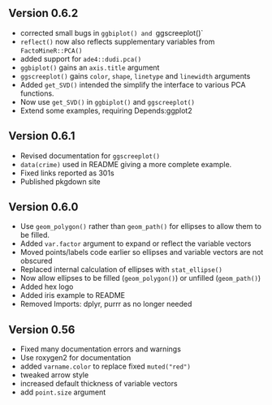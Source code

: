 ## Version 0.6.2

- corrected small bugs in `ggbiplot() and `ggscreeplot()`
- `reflect()` now also reflects supplementary variables from `FactoMineR::PCA()`
- added support for `ade4::dudi.pca()`
- `ggbiplot()` gains an `axis.title` argument
- `ggscreeplot()` gains `color`, `shape`, `linetype` and `linewidth` arguments
- Added `get_SVD()` intended the simplify the interface to various PCA functions.
- Now use `get_SVD()` in `ggbiplot()` and `ggscreeplot()`
- Extend some examples, requiring Depends:ggplot2

## Version 0.6.1

- Revised documentation for `ggscreeplot()`
- `data(crime)` used in README giving a more complete example.
- Fixed links reported as 301s
- Published pkgdown site

## Version 0.6.0

- Use `geom_polygon()` rather than `geom_path()` for ellipses to allow them to be filled.
- Added `var.factor` argument to expand or reflect the variable vectors
- Moved points/labels code earlier so ellipses and variable vectors are not obscured
- Replaced internal calculation of ellipses with `stat_ellipse()`
- Now allow ellipses to be filled (`geom_polygon()`) or unfilled (`geom_path()`)
- Added hex logo
- Added iris example to README
- Removed Imports: dplyr, purrr as no longer needed

## Version 0.56

- Fixed many documentation errors and warnings
- Use roxygen2 for documentation
- added `varname.color` to replace fixed `muted("red")`
- tweaked arrow style
- increased default thickness of variable vectors
- add `point.size` argument


